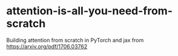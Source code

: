 # attention-is-all-you-need-from-scratch
Building attention from scratch in PyTorch and jax from https://arxiv.org/pdf/1706.03762
